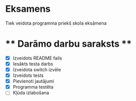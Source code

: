 # Eksamens
Tiek veidota programma priekš skola eksāmena
# ** Darāmo darbu saraksts ** 
- [x] Izveidots README fails
- [x] Iesākts testa darbs
- [x] Izveidota switch izvēle
- [x] Izveidots tests
- [x] Pievienoti jautājumi
- [x] Programma testēta
- [ ] Kļūda izlabošana
